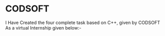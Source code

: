# CODSOFT
I Have Created the four complete task based on C++, given by CODSOFT As a virtual Internship given below:-
